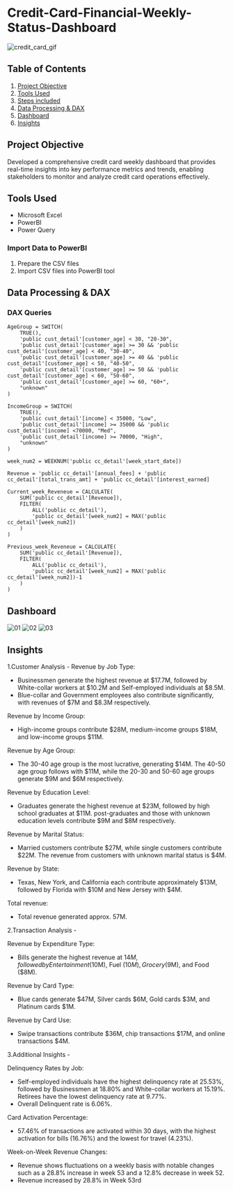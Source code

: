 # Credit-Card-Financial-Weekly-Status-Dashboard

![credit_card_gif](https://github.com/user-attachments/assets/3be59f95-1d2d-48c3-a34c-ba73af1e03a7)

## Table of Contents
1. [Project Objective](#project-objective)
2. [Tools Used](#tools-used)
3. [Steps included](#steps-included)
4. [Data Processing & DAX](#data-processing--dax)
5. [Dashboard](#dashboard)
6. [Insights](#dashboard)


## Project Objective
Developed a comprehensive credit card weekly dashboard that provides real-time insights into key performance metrics and trends, enabling stakeholders to monitor and analyze credit card operations effectively.


## Tools Used 
- Microsoft Excel
- PowerBI
- Power Query


### Import Data to PowerBI 
1. Prepare the CSV files
3. Import CSV files into PowerBI tool


## Data Processing & DAX
### DAX Queries

```dax
AgeGroup = SWITCH(
    TRUE(),
    'public cust_detail'[customer_age] < 30, "20-30",
    'public cust_detail'[customer_age] >= 30 && 'public cust_detail'[customer_age] < 40, "30-40",
    'public cust_detail'[customer_age] >= 40 && 'public cust_detail'[customer_age] < 50, "40-50",
    'public cust_detail'[customer_age] >= 50 && 'public cust_detail'[customer_age] < 60, "50-60",
    'public cust_detail'[customer_age] >= 60, "60+",
    "unknown"
)

IncomeGroup = SWITCH(
    TRUE(),
    'public cust_detail'[income] < 35000, "Low",
    'public cust_detail'[income] >= 35000 && 'public cust_detail'[income] <70000, "Med",
    'public cust_detail'[income] >= 70000, "High",
    "unknown"
)

week_num2 = WEEKNUM('public cc_detail'[week_start_date])

Revenue = 'public cc_detail'[annual_fees] + 'public cc_detail'[total_trans_amt] + 'public cc_detail'[interest_earned]

Current_week_Reveneue = CALCULATE(
    SUM('public cc_detail'[Revenue]),
    FILTER(
        ALL('public cc_detail'),
        'public cc_detail'[week_num2] = MAX('public cc_detail'[week_num2])
    )
)

Previous_week_Reveneue = CALCULATE(
    SUM('public cc_detail'[Revenue]),
    FILTER(
        ALL('public cc_detail'),
        'public cc_detail'[week_num2] = MAX('public cc_detail'[week_num2])-1
    )
)
```

## Dashboard

![01](https://github.com/user-attachments/assets/6214f146-fbc3-4173-ac30-e416bff1152b)
![02](https://github.com/user-attachments/assets/8872fd40-8b1e-40f9-9715-3c33496ed243)
![03](https://github.com/user-attachments/assets/294a6fe8-3a2e-4c52-90f2-1ca7314eff94)
## Insights 

1.Customer Analysis -
Revenue by Job Type:
- Businessmen generate the highest revenue at $17.7M, followed by White-collar workers at $10.2M and Self-employed individuals at $8.5M.
- Blue-collar and Government employees also contribute significantly, with revenues of $7M and $8.3M respectively.

Revenue by Income Group:
- High-income groups contribute $28M, medium-income groups $18M, and low-income groups $11M.

Revenue by Age Group:
- The 30-40 age group is the most lucrative, generating $14M. The 40-50 age group follows with $11M, while the 20-30 and 50-60 age groups generate $9M and $6M respectively.

Revenue by Education Level:
- Graduates generate the highest revenue at $23M, followed by high school graduates at $11M. post-graduates and those with unknown education levels contribute $9M and $8M respectively.

Revenue by Marital Status:
- Married customers contribute $27M, while single customers contribute $22M. The revenue from customers with unknown marital status is $4M.

Revenue by State:
- Texas, New York, and California each contribute approximately $13M, followed by Florida with $10M and New Jersey with $4M.

Total revenue:
- Total revenue generated approx. 57M.

2.Transaction Analysis -

Revenue by Expenditure Type:
- Bills generate the highest revenue at $14M, followed by Entertainment ($10M), Fuel ($10M), Grocery ($9M), and Food ($8M).

Revenue by Card Type:
- Blue cards generate $47M, Silver cards $6M, Gold cards $3M, and Platinum cards $1M.

Revenue by Card Use:
- Swipe transactions contribute $36M, chip transactions $17M, and online transactions $4M.

3.Additional Insights -

Delinquency Rates by Job:
- Self-employed individuals have the highest delinquency rate at 25.53%, followed by Businessmen at 18.80% and White-collar workers at 15.19%. Retirees have the 
  lowest delinquency rate at 9.77%.
- Overall Delinquent rate is 6.06%.

Card Activation Percentage:
- 57.46% of transactions are activated within 30 days, with the highest activation for bills (16.76%) and the lowest for travel (4.23%).

Week-on-Week Revenue Changes:
- Revenue shows fluctuations on a weekly basis with notable changes such as a 28.8% increase in week 53 and a 12.8% decrease in week 52.
- Revenue increased by 28.8% in Week 53rd























